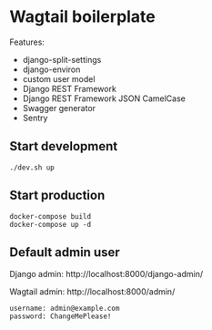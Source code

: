 # Wagtail boilerplate

Features:

- django-split-settings
- django-environ
- custom user model
- Django REST Framework
- Django REST Framework JSON CamelCase
- Swagger generator
- Sentry


## Start development

```shell
./dev.sh up
```

## Start production

```shell
docker-compose build
docker-compose up -d
```


## Default admin user 

Django admin: http://localhost:8000/django-admin/

Wagtail admin: http://localhost:8000/admin/

```
username: admin@example.com
password: ChangeMePlease!
```